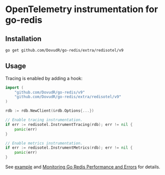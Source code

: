 # OpenTelemetry instrumentation for go-redis

## Installation

```bash
go get github.com/DovudR/go-redis/extra/redisotel/v9
```

## Usage

Tracing is enabled by adding a hook:

```go
import (
    "github.com/DovudR/go-redis/v9"
    "github.com/DovudR/go-redis/extra/redisotel/v9"
)

rdb := rdb.NewClient(&rdb.Options{...})

// Enable tracing instrumentation.
if err := redisotel.InstrumentTracing(rdb); err != nil {
	panic(err)
}

// Enable metrics instrumentation.
if err := redisotel.InstrumentMetrics(rdb); err != nil {
	panic(err)
}
```

See [example](../../example/otel) and
[Monitoring Go Redis Performance and Errors](https://redis.uptrace.dev/guide/go-redis-monitoring.html)
for details.
